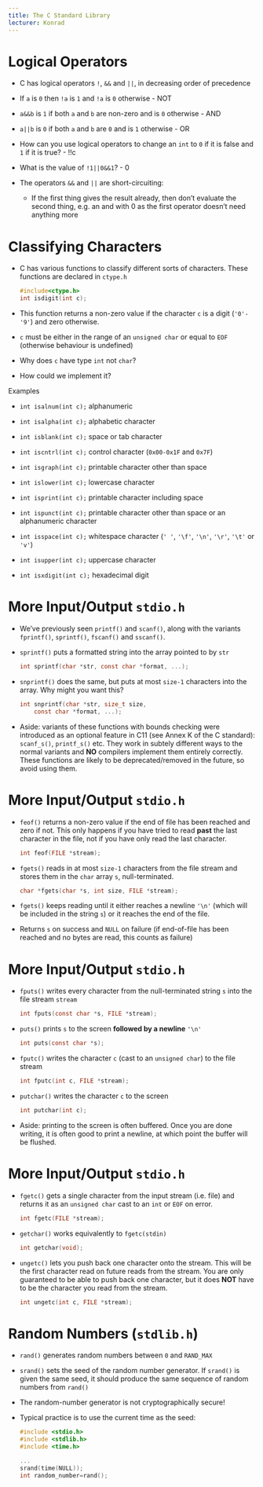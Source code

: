 ```yaml
---
title: The C Standard Library
lecturer: Konrad
---
```


# Logical Operators

-   C has logical operators `!`, `&&` and `||`, in decreasing
    order of precedence

-   If `a` is `0` then `!a` is `1` and `!a` is `0`
    otherwise - NOT

-   `a&&b` is `1` if both `a` and `b` are non-zero and is
    `0` otherwise - AND

-   `a||b` is `0` if both `a` and `b` are `0` and is
    `1` otherwise - OR

-   How can you use logical operators to change an `int` to `0`
    if it is false and `1` if it is true? - !!c

-   What is the value of `!1||0&&1`? - 0

-   The operators `&&` and `||` are short-circuiting:

    -   If the first thing gives the result already, then don’t evaluate
        the second thing, e.g. an and with 0 as the first operator
        doesn’t need anything more

# Classifying Characters

-   C has various functions to classify different sorts of characters.
    These functions are declared in `ctype.h`

    ```c
    #include<ctype.h>
    int isdigit(int c);
    ```

-   This function returns a non-zero value if the character `c` is a
    digit (`'0'-'9'`) and zero otherwise.

-   `c` must be either in the range of an `unsigned char` or
    equal to `EOF` (otherwise behaviour is undefined)

-   Why does `c` have type `int` not `char`?

-   How could we implement it?

Examples

-   `int isalnum(int c);` alphanumeric

-   `int isalpha(int c);` alphabetic character

-   `int isblank(int c);` space or tab character

-   `int iscntrl(int c);` control character (`0x00-0x1F` and
    `0x7F`)

-   `int isgraph(int c);` printable character other than space

-   `int islower(int c);` lowercase character

-   `int isprint(int c);` printable character including space

-   `int ispunct(int c);` printable character other than space or an
    alphanumeric character

-   `int isspace(int c);` whitespace character (`' '`,
    `'\f'`, `'\n'`, `'\r'`, `'\t'` or `'v'`)

-   `int isupper(int c);` uppercase character

-   `int isxdigit(int c);` hexadecimal digit

# More Input/Output `stdio.h`

-   We’ve previously seen `printf()` and `scanf()`, along with
    the variants `fprintf()`, `sprintf()`, `fscanf()` and
    `sscanf()`.

-   `sprintf()` puts a formatted string into the array pointed to by
    `str`

    ```c
    int sprintf(char *str, const char *format, ...);
    ```

-   `snprintf()` does the same, but puts at most `size-1`
    characters into the array. Why might you want this?

    ```c
    int snprintf(char *str, size_t size,
        const char *format, ...);
    ```

-   Aside: variants of these functions with bounds checking were
    introduced as an optional feature in C11 (see Annex K of the C
    standard): `scanf_s()`, `printf_s()` etc. They work in
    subtely different ways to the normal variants and **NO** compilers
    implement them entirely correctly. These functions are likely to be
    deprecated/removed in the future, so avoid using them.

# More Input/Output `stdio.h`

-   `feof()` returns a non-zero value if the end of file has been
    reached and zero if not. This only happens if you have tried to read
    **past** the last character in the file, not if you have only read
    the last character.

    ```c
    int feof(FILE *stream);
    ```

-   `fgets()` reads in at most `size-1` characters from the file
    stream and stores them in the `char` array `s`,
    null-terminated.

    ```c
    char *fgets(char *s, int size, FILE *stream);
    ```

-   `fgets()` keeps reading until it either reaches a newline
    `'\n'` (which will be included in the string `s`) or it
    reaches the end of the file.

-   Returns `s` on success and `NULL` on failure (if end-of-file
    has been reached and no bytes are read, this counts as failure)

# More Input/Output `stdio.h`

-   `fputs()` writes every character from the null-terminated string
    `s` into the file stream `stream`

    ```c
    int fputs(const char *s, FILE *stream);
    ```

-   `puts()` prints `s` to the screen **followed by a newline**
    `'\n'`

    ```c
    int puts(const char *s);
    ```

-   `fputc()` writes the character `c` (cast to an
    `unsigned char`) to the file stream

    ```c
    int fputc(int c, FILE *stream);
    ```

-   `putchar()` writes the character `c` to the screen

    ```c
    int putchar(int c);
    ```

-   Aside: printing to the screen is often buffered. Once you are done
    writing, it is often good to print a newline, at which point the
    buffer will be flushed.

# More Input/Output `stdio.h`

-   `fgetc()` gets a single character from the input stream (i.e.
    file) and returns it as an `unsigned char` cast to an `int`
    or `EOF` on error.

    ```c
    int fgetc(FILE *stream);
    ```

-   `getchar()` works equivalently to `fgetc(stdin)`

    ```c
    int getchar(void);
    ```

-   `ungetc()` lets you push back one character onto the stream.
    This will be the first character read on future reads from the
    stream. You are only guaranteed to be able to push back one
    character, but it does **NOT** have to be the character you read
    from the stream.

    ```c
    int ungetc(int c, FILE *stream);
    ```

# Random Numbers (`stdlib.h`)

-   `rand()` generates random numbers between `0` and
    `RAND_MAX`

-   `srand()` sets the seed of the random number generator. If
    `srand()` is given the same seed, it should produce the same
    sequence of random numbers from `rand()`

-   The random-number generator is not cryptographically secure!

-   Typical practice is to use the current time as the seed:

    ```c
    #include <stdio.h>
    #include <stdlib.h>
    #include <time.h>

    ...
    srand(time(NULL));
    int random_number=rand();
    ```
